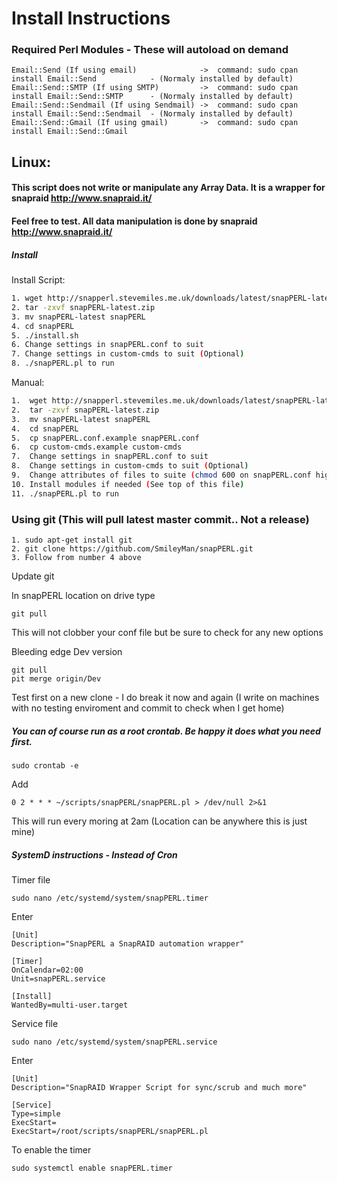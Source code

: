 # Install Instructions

### Required Perl Modules - These will autoload on demand
~~~
Email::Send (If using email)              ->  command: sudo cpan install Email::Send            - (Normaly installed by default)
Email::Send::SMTP (If using SMTP)         ->  command: sudo cpan install Email::Send::SMTP      - (Normaly installed by default)
Email::Send::Sendmail (If using Sendmail) ->  command: sudo cpan install Email::Send::Sendmail  - (Normaly installed by default)
Email::Send::Gmail (If using gmail)       ->  command: sudo cpan install Email::Send::Gmail
~~~ 
## Linux:

#### This script does not write or manipulate any Array Data. It is a wrapper for snapraid http://www.snapraid.it/

#### Feel free to test. All data manipulation is done by snapraid http://www.snapraid.it/

##### Install


Install Script:

~~~BASH
1. wget http://snapperl.stevemiles.me.uk/downloads/latest/snapPERL-latest.zip
2. tar -zxvf snapPERL-latest.zip
3. mv snapPERL-latest snapPERL
4. cd snapPERL
5. ./install.sh
6. Change settings in snapPERL.conf to suit
7. Change settings in custom-cmds to suit (Optional)
8. ./snapPERL.pl to run
~~~

Manual:

~~~BASH
1.  wget http://snapperl.stevemiles.me.uk/downloads/latest/snapPERL-latest.zip
2.  tar -zxvf snapPERL-latest.zip
3.  mv snapPERL-latest snapPERL
4.  cd snapPERL
5.  cp snapPERL.conf.example snapPERL.conf
6.  cp custom-cmds.example custom-cmds
7.  Change settings in snapPERL.conf to suit
8.  Change settings in custom-cmds to suit (Optional)
9.  Change attributes of files to suite (chmod 600 on snapPERL.conf highly recommended)
10. Install modules if needed (See top of this file)
11. ./snapPERL.pl to run
~~~

### Using git (This will pull latest master commit.. Not a release)

~~~
1. sudo apt-get install git
2. git clone https://github.com/SmileyMan/snapPERL.git
3. Follow from number 4 above 
~~~
Update git

In snapPERL location on drive type
~~~
git pull
~~~
This will not clobber your conf file but be sure to check for any new options

Bleeding edge Dev version
~~~
git pull
pit merge origin/Dev
~~~
Test first on a new clone - I do break it now and again (I write on machines with no testing enviroment and commit to check when I get home)

##### You can of course run as a root crontab. Be happy it does what you need first. 
~~~
sudo crontab -e
~~~
Add
~~~
0 2 * * * ~/scripts/snapPERL/snapPERL.pl > /dev/null 2>&1
~~~
This will run every moring at 2am (Location can be anywhere this is just mine)

##### SystemD instructions - Instead of Cron

Timer file
~~~
sudo nano /etc/systemd/system/snapPERL.timer
~~~
Enter
~~~
[Unit]
Description="SnapPERL a SnapRAID automation wrapper"

[Timer]
OnCalendar=02:00
Unit=snapPERL.service

[Install]
WantedBy=multi-user.target
~~~

Service file
~~~
sudo nano /etc/systemd/system/snapPERL.service
~~~
Enter
~~~
[Unit]
Description="SnapRAID Wrapper Script for sync/scrub and much more"

[Service]
Type=simple
ExecStart=
ExecStart=/root/scripts/snapPERL/snapPERL.pl
~~~

To enable the timer
~~~
sudo systemctl enable snapPERL.timer
~~~
